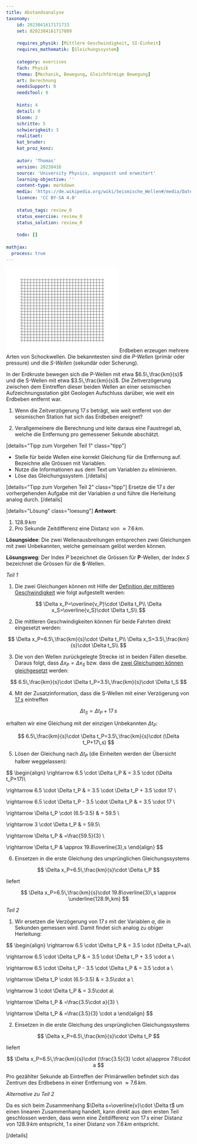 ```yaml
---
title: Abstandsanalyse
taxonomy:
	id: 2023041617171733
	set: 0202304161717889

	requires_physik: [Mittlere Geschwindigkeit, SI-Einheit]
	requires_mathematik: [Gleichungssystem]

	category: exercises
	fach: Physik
	thema: [Mechanik, Bewegung, Gleichförmige Bewegung]
	art: Berechnung
	needsSupport: 0
	needsTool: 0

	hints: 4
	detail: 0
	bloom: 2
	schritte: 5
	schwierigkeit: 3
	realitaet: 
	kat_bruder:
	kat_proz_konz: 

	autor: 'Thomas'
	version: 20230416
	source: 'University Physics, angepasst und erweitert'
	learning-objective: ''
	content-type: markdown
	media: 'https://de.wikipedia.org/wiki/Seismische_Wellen#/media/Datei:Ondes_P_et_S_1d_30_petit.gif'
	licence: 'CC BY-SA 4.0'

	status_tags: review_0
	status_exercise: review_0
	status_solution: review_0

	todo: []

mathjax:
  process: true
---
```

![Primär und Sekundärwellen breiten sich mit unterschiedlicher Geschwindigkeit aus](Ondes_P_et_S_1d_30_petit.gif?resize=400,300&class=float-right) Erdbeben erzeugen mehrere Arten von Schockwellen. Die bekanntesten sind die _P-Wellen_ (primär oder pressure) und die _S-Wellen_ (sekundär oder Scherung).

In der Erdkruste bewegen sich die P-Wellen mit etwa $6.5\,\frac{km}{s}$ und die S-Wellen mit etwa $3.5\,\frac{km}{s}$. Die Zeitverzögerung zwischen dem Eintreffen dieser beiden Wellen an einer seismischen Aufzeichnungsstation gibt Geologen Aufschluss darüber, wie weit ein Erdbeben entfernt war.

1. Wenn die Zeitverzögerung $17\,s$ beträgt, wie weit entfernt von der seismischen Station hat sich das Erdbeben ereignet?

2. Verallgemeinere die Berechnung und leite daraus eine Faustregel ab, welche die Entfernung pro gemessener Sekunde abschätzt.

[details="Tipp zum Vorgehen Teil 1" class="tipp"]
- Stelle für beide Wellen eine korrekt Gleichung für die Entfernung auf. Bezeichne alle Grössen mit Variablen.
- Nutze die Informationen aus dem Text um Variablen zu eliminieren.
- Löse das Gleichungssystem.
[/details]

[details="Tipp zum Vorgehen Teil 2" class="tipp"]
Ersetze die $17\,s$ der vorhergehenden Aufgabe mit der Variablen $a$ und führe die Herleitung analog durch.
[/details]

[details="Lösung" class="loesung"]
**Antwort**:
1. $128.9\,km$
2. Pro Sekunde Zeitdifferenz eine Distanz von $\approx 7.6\,km$.

**Lösungsidee**: Die zwei Wellenausbreitungen entsprechen zwei Gleichungen mit zwei Unbekannten, welche gemeinsam gelöst werden können.

**Lösungsweg**:
Der Index $P$ bezeichnet die Grössen für **P**-Wellen, der Index $S$ bezeichnet die Grössen für die **S**-Wellen.

_Teil 1_

1. Die zwei Gleichungen können mit Hilfe der [Definition der mittleren Geschwindigkeit](../) wie folgt aufgestellt werden:

$$
\Delta x_P=\overline{v_P}\cdot \Delta t_P\\
\Delta x_S=\overline{v_S}\cdot \Delta t_S\\
$$

2. Die mittleren Geschwindigkeiten können für beide Fahrten direkt eingesetzt werden:

$$
\Delta x_P=6.5\,\frac{km}{s}\cdot \Delta t_P\\
\Delta x_S=3.5\,\frac{km}{s}\cdot \Delta t_S\\
$$

3. Die von den Wellen zurückgelegte Strecke ist  in beiden Fällen dieselbe. Daraus folgt, dass $\Delta x_P=\Delta x_S$ bzw. dass die [zwei Gleichungen können gleichgesetzt](../) werden:

$$
6.5\,\frac{km}{s}\cdot \Delta t_P=3.5\,\frac{km}{s}\cdot \Delta t_S
$$

4. Mit der Zusatzinformation, dass die S-Wellen mit einer Verzögerung von [$17\,s$](../) eintreffen

$$
\Delta t_S=\Delta t_P+17\,s
$$

erhalten wir eine Gleichung mit der einzigen Unbekannten $\Delta t_P$:

$$
6.5\,\frac{km}{s}\cdot \Delta t_P=3.5\,\frac{km}{s}\cdot (\Delta t_P+17\,s)
$$

5. Lösen der Gleichung nach $\Delta t_P$ (die Einheiten werden der Übersicht halber weggelassen):

$$
\begin{align}
\rightarrow 6.5 \cdot \Delta t_P & = 3.5 \cdot (\Delta t_P+17)\\

\rightarrow 6.5 \cdot \Delta t_P & = 3.5 \cdot \Delta t_P + 3.5 \cdot 17 \\

\rightarrow 6.5 \cdot \Delta t_P - 3.5 \cdot \Delta t_P & = 3.5 \cdot 17 \\

\rightarrow \Delta t_P \cdot (6.5-3.5) & = 59.5 \\

\rightarrow 3 \cdot \Delta t_P & = 59.5\\

\rightarrow \Delta t_P & =\frac{59.5}{3} \\

\rightarrow \Delta t_P & \approx 19.8\overline{3}\,s
\end{align}
$$


6. Einsetzen in die erste Gleichung des ursprünglichen Gleichungssystems

$$
\Delta x_P=6.5\,\frac{km}{s}\cdot \Delta t_P
$$

liefert

$$
\Delta x_P=6.5\,\frac{km}{s}\cdot 19.8\overline{3}\,s \approx \underline{128.9\,km}
$$

_Teil 2_

1. Wir ersetzen die Verzögerung von $17\,s$ mit der Variablen $a$, die in Sekunden gemessen wird. Damit findet sich analog zu obiger Herleitung:

$$
\begin{align}
\rightarrow 6.5 \cdot \Delta t_P & = 3.5 \cdot (\Delta t_P+a)\\

\rightarrow 6.5 \cdot \Delta t_P & = 3.5 \cdot \Delta t_P + 3.5 \cdot a \\

\rightarrow 6.5 \cdot \Delta t_P - 3.5 \cdot \Delta t_P & = 3.5 \cdot a \\

\rightarrow \Delta t_P \cdot (6.5-3.5) & = 3.5\cdot a \\

\rightarrow 3 \cdot \Delta t_P & = 3.5\cdot a\\

\rightarrow \Delta t_P & =\frac{3.5\cdot a}{3} \\

\rightarrow \Delta t_P & =\frac{3.5}{3} \cdot a
\end{align}
$$

2. Einsetzen in die erste Gleichung des ursprünglichen Gleichungssystems

$$
\Delta x_P=6.5\,\frac{km}{s}\cdot \Delta t_P
$$

liefert

$$
\Delta x_P=6.5\,\frac{km}{s}\cdot (\frac{3.5}{3} \cdot a)\approx 7.6\cdot a
$$

Pro gezählter Sekunde ab Eintreffen der Primärwellen befindet sich das Zentrum des Erdbebens in einer Entfernung von $\approx 7.6\,km$.

_Alternative zu Teil 2_

Da es sich beim Zusammenhang $\Delta s=\overline{v}\cdot \Delta t$ um einen linearen Zusammenhang handelt, kann direkt aus dem ersten Teil geschlossen werden, dass wenn eine Zeitdifferenz von $17\,s$ einer Distanz von $128.9\,km$ entspricht, $1\,s$ einer Distanz von $7.6\,km$ entspricht.

[/details]